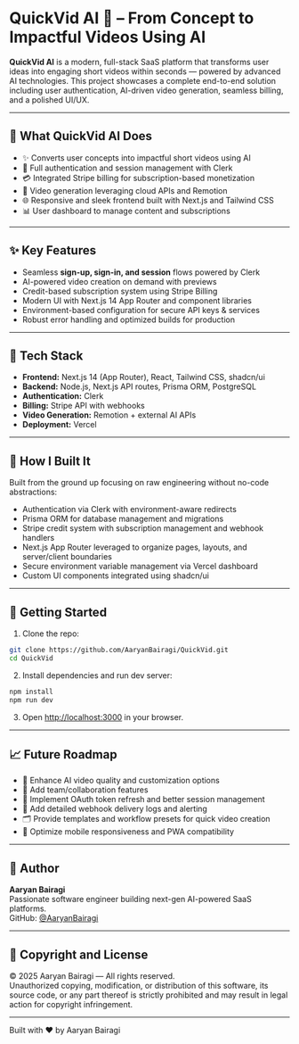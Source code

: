 # QuickVid AI 🚀 – From Concept to Impactful Videos Using AI

**QuickVid AI** is a modern, full-stack SaaS platform that transforms user ideas into engaging short videos within seconds — powered by advanced AI technologies. This project showcases a complete end-to-end solution including user authentication, AI-driven video generation, seamless billing, and a polished UI/UX.

---

## 🚀 What QuickVid AI Does

- ✨ Converts user concepts into impactful short videos using AI
- 🔐 Full authentication and session management with Clerk
- 💳 Integrated Stripe billing for subscription-based monetization
- 🎥 Video generation leveraging cloud APIs and Remotion
- 🌐 Responsive and sleek frontend built with Next.js and Tailwind CSS
- 📊 User dashboard to manage content and subscriptions

---

## ✨ Key Features

- Seamless **sign-up, sign-in, and session** flows powered by Clerk  
- AI-powered video creation on demand with previews  
- Credit-based subscription system using Stripe Billing  
- Modern UI with Next.js 14 App Router and component libraries  
- Environment-based configuration for secure API keys & services  
- Robust error handling and optimized builds for production  

---

## 🧰 Tech Stack

- **Frontend:** Next.js 14 (App Router), React, Tailwind CSS, shadcn/ui  
- **Backend:** Node.js, Next.js API routes, Prisma ORM, PostgreSQL  
- **Authentication:** Clerk  
- **Billing:** Stripe API with webhooks  
- **Video Generation:** Remotion + external AI APIs  
- **Deployment:** Vercel  

---

## 🔧 How I Built It

Built from the ground up focusing on raw engineering without no-code abstractions:  
- Authentication via Clerk with environment-aware redirects  
- Prisma ORM for database management and migrations  
- Stripe credit system with subscription management and webhook handlers  
- Next.js App Router leveraged to organize pages, layouts, and server/client boundaries  
- Secure environment variable management via Vercel dashboard  
- Custom UI components integrated using shadcn/ui  

---

## 🧪 Getting Started

1. Clone the repo:
```bash
git clone https://github.com/AaryanBairagi/QuickVid.git
cd QuickVid
```
2. Install dependencies and run dev server:
```bash  
npm install
npm run dev
```
3. Open [http://localhost:3000](http://localhost:3000) in your browser.

---

## 📈 Future Roadmap

- 🎨 Enhance AI video quality and customization options  
- 👥 Add team/collaboration features  
- 🔐 Implement OAuth token refresh and better session management  
- 📡 Add detailed webhook delivery logs and alerting  
- 🗂️ Provide templates and workflow presets for quick video creation  
- 📱 Optimize mobile responsiveness and PWA compatibility  

---

## 🙌 Author

**Aaryan Bairagi**  
Passionate software engineer building next-gen AI-powered SaaS platforms.  
GitHub: [@AaryanBairagi](https://github.com/AaryanBairagi)

---

## 📄 Copyright and License

© 2025 Aaryan Bairagi — All rights reserved.  
Unauthorized copying, modification, or distribution of this software, its source code, or any part thereof is strictly prohibited and may result in legal action for copyright infringement.

---

Built with ❤️ by Aaryan Bairagi 
